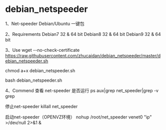 # debian_netspeeder

1、Net-speeder Debian/Ubuntu 一键包

2、Requirements
   Debian7 32 & 64 bit
   Debian8 32 & 64 bit 
   Debian9 32 & 64 bit

3、Use
   wget --no-check-certificate https://raw.githubusercontent.com/zhucaidan/debian_netspeeder/master/debian_netspeeder.sh

   chmod a+x debian_netspeeder.sh

   bash debian_netspeeder.sh

4、Commend
   查看 net-speeder 是否运行
   ps aux|grep net_speeder|grep -v grep

   停止net-speeder
   killall net_speeder

   启动net-speeder（OPENVZ环境）
   nohup /root/net_speeder venet0 "ip" >/dev/null 2>&1 &

